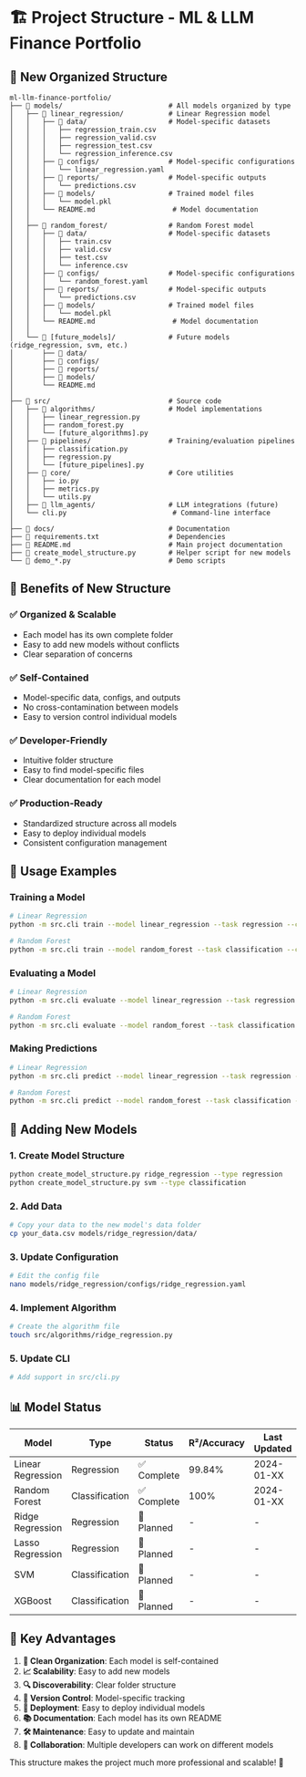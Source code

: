 # 🏗️ Project Structure - ML & LLM Finance Portfolio

## 📁 New Organized Structure

```
ml-llm-finance-portfolio/
├── 📁 models/                          # All models organized by type
│   ├── 📁 linear_regression/           # Linear Regression model
│   │   ├── 📁 data/                    # Model-specific datasets
│   │   │   ├── regression_train.csv
│   │   │   ├── regression_valid.csv
│   │   │   ├── regression_test.csv
│   │   │   └── regression_inference.csv
│   │   ├── 📁 configs/                 # Model-specific configurations
│   │   │   └── linear_regression.yaml
│   │   ├── 📁 reports/                 # Model-specific outputs
│   │   │   └── predictions.csv
│   │   ├── 📁 models/                  # Trained model files
│   │   │   └── model.pkl
│   │   └── README.md                   # Model documentation
│   │
│   ├── 📁 random_forest/               # Random Forest model
│   │   ├── 📁 data/                    # Model-specific datasets
│   │   │   ├── train.csv
│   │   │   ├── valid.csv
│   │   │   ├── test.csv
│   │   │   └── inference.csv
│   │   ├── 📁 configs/                 # Model-specific configurations
│   │   │   └── random_forest.yaml
│   │   ├── 📁 reports/                 # Model-specific outputs
│   │   │   └── predictions.csv
│   │   ├── 📁 models/                  # Trained model files
│   │   │   └── model.pkl
│   │   └── README.md                   # Model documentation
│   │
│   └── 📁 [future_models]/             # Future models (ridge_regression, svm, etc.)
│       ├── 📁 data/
│       ├── 📁 configs/
│       ├── 📁 reports/
│       ├── 📁 models/
│       └── README.md
│
├── 📁 src/                             # Source code
│   ├── 📁 algorithms/                  # Model implementations
│   │   ├── linear_regression.py
│   │   ├── random_forest.py
│   │   └── [future_algorithms].py
│   ├── 📁 pipelines/                   # Training/evaluation pipelines
│   │   ├── classification.py
│   │   ├── regression.py
│   │   └── [future_pipelines].py
│   ├── 📁 core/                        # Core utilities
│   │   ├── io.py
│   │   ├── metrics.py
│   │   └── utils.py
│   ├── 📁 llm_agents/                  # LLM integrations (future)
│   └── cli.py                          # Command-line interface
│
├── 📁 docs/                            # Documentation
├── 📁 requirements.txt                 # Dependencies
├── 📁 README.md                        # Main project documentation
├── 📁 create_model_structure.py        # Helper script for new models
└── 📁 demo_*.py                        # Demo scripts
```

## 🎯 Benefits of New Structure

### ✅ **Organized & Scalable**
- Each model has its own complete folder
- Easy to add new models without conflicts
- Clear separation of concerns

### ✅ **Self-Contained**
- Model-specific data, configs, and outputs
- No cross-contamination between models
- Easy to version control individual models

### ✅ **Developer-Friendly**
- Intuitive folder structure
- Easy to find model-specific files
- Clear documentation for each model

### ✅ **Production-Ready**
- Standardized structure across all models
- Easy to deploy individual models
- Consistent configuration management

## 🚀 Usage Examples

### Training a Model
```bash
# Linear Regression
python -m src.cli train --model linear_regression --task regression --config models/linear_regression/configs/linear_regression.yaml

# Random Forest
python -m src.cli train --model random_forest --task classification --config models/random_forest/configs/random_forest.yaml
```

### Evaluating a Model
```bash
# Linear Regression
python -m src.cli evaluate --model linear_regression --task regression --config models/linear_regression/configs/linear_regression.yaml

# Random Forest
python -m src.cli evaluate --model random_forest --task classification --config models/random_forest/configs/random_forest.yaml
```

### Making Predictions
```bash
# Linear Regression
python -m src.cli predict --model linear_regression --task regression --config models/linear_regression/configs/linear_regression.yaml --input models/linear_regression/data/regression_inference.csv --output models/linear_regression/reports/predictions.csv

# Random Forest
python -m src.cli predict --model random_forest --task classification --config models/random_forest/configs/random_forest.yaml --input models/random_forest/data/inference.csv --output models/random_forest/reports/predictions.csv
```

## 🔧 Adding New Models

### 1. Create Model Structure
```bash
python create_model_structure.py ridge_regression --type regression
python create_model_structure.py svm --type classification
```

### 2. Add Data
```bash
# Copy your data to the new model's data folder
cp your_data.csv models/ridge_regression/data/
```

### 3. Update Configuration
```bash
# Edit the config file
nano models/ridge_regression/configs/ridge_regression.yaml
```

### 4. Implement Algorithm
```bash
# Create the algorithm file
touch src/algorithms/ridge_regression.py
```

### 5. Update CLI
```bash
# Add support in src/cli.py
```

## 📊 Model Status

| Model | Type | Status | R²/Accuracy | Last Updated |
|-------|------|--------|-------------|--------------|
| Linear Regression | Regression | ✅ Complete | 99.84% | 2024-01-XX |
| Random Forest | Classification | ✅ Complete | 100% | 2024-01-XX |
| Ridge Regression | Regression | 🚧 Planned | - | - |
| Lasso Regression | Regression | 🚧 Planned | - | - |
| SVM | Classification | 🚧 Planned | - | - |
| XGBoost | Classification | 🚧 Planned | - | - |

## 🎯 Key Advantages

1. **🧹 Clean Organization**: Each model is self-contained
2. **📈 Scalability**: Easy to add new models
3. **🔍 Discoverability**: Clear folder structure
4. **🔄 Version Control**: Model-specific tracking
5. **🚀 Deployment**: Easy to deploy individual models
6. **📚 Documentation**: Each model has its own README
7. **🛠️ Maintenance**: Easy to update and maintain
8. **👥 Collaboration**: Multiple developers can work on different models

This structure makes the project much more professional and scalable! 🎉 